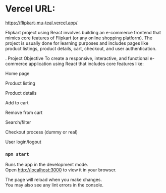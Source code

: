 # Vercel URL:  
https://flipkart-mu-teal.vercel.app/

Flipkart project using React involves building an e-commerce frontend that mimics core features of Flipkart (or any online shopping platform). 
The project is usually done for learning purposes and includes pages like product listings, product details, cart, checkout, and user authentication.

. Project Objective
To create a responsive, interactive, and functional e-commerce application using React that includes core features like:

Home page

Product listing

Product details

Add to cart

Remove from cart

Search/filter

Checkout process (dummy or real)

User login/logout

### `npm start`

Runs the app in the development mode.\
Open [http://localhost:3000](http://localhost:3000) to view it in your browser.

The page will reload when you make changes.\
You may also see any lint errors in the console.






